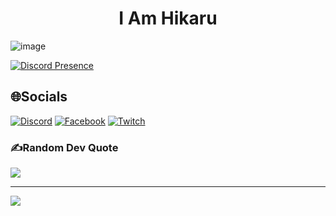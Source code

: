 <h1 align="center">I Am Hikaru</h1>  

![image](https://user-images.githubusercontent.com/126941224/230770864-518ac984-5f5a-4de9-9966-8b7d8959041a.png)



[![Discord Presence](https://lanyard-profile-readme.vercel.app/api/565066860182241280?bg=2a2424&animated=true&hideDiscrim=true&borderRadius=30px)](https://discord.com/users/565066860182241280)


## 🌐Socials
[![Discord](https://img.shields.io/badge/Discord-%237289DA.svg?logo=discord&logoColor=white)](htttps://discord.gg/565066860182241280) [![Facebook](https://img.shields.io/badge/Facebook-%231877F2.svg?logo=Facebook&logoColor=white)](https://facebook.com/https://www.facebook.com/tieunguyet.2x) [![Twitch](https://img.shields.io/badge/Twitch-%239146FF.svg?logo=Twitch&logoColor=white)](https://twitch.tv/https://www.twitch.tv/settings/profile) 


### ✍️Random Dev Quote
![](https://quotes-github-readme.vercel.app/api?type=horizontal&theme=tokyonight)

---
[![](https://visitcount.itsvg.in/api?id=hikarutran&icon=0&color=0)](https://visitcount.itsvg.in)
